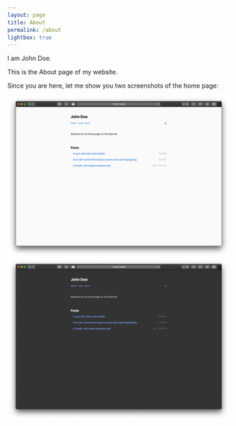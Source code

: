 ```yaml
---
layout: page
title: About
permalink: /about
lightbox: true
---
```


I am John Doe.

This is the About page of my website.

Since you are here, let me show you two screenshots of the home page:

<a class="lightbox" href="/assets/img/home-light.png" data-group="homepage">
  <img alt="Homepage (light)" src="/assets/img/home-light.png" class="center-block responsive" />
</a>

<a class="lightbox" href="/assets/img/home-dark.png" data-group="homepage">
  <img alt="Homepage (dark)" src="/assets/img/home-dark.png" class="center-block responsive" />
</a>